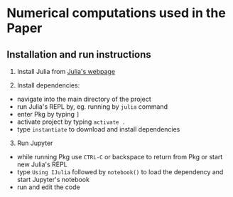 # Numerical computations used in the Paper

## Installation and run instructions
1. Install Julia from [Julia's webpage](https://julialang.org)

2. Install dependencies:
  * navigate into the main directory of the project
  * run Julia's REPL by, eg. running by `julia` command
  * enter Pkg by typing `]`
  * activate project by typing `activate .`
  * type `instantiate` to download and install dependencies

3. Run Jupyter
  * while running Pkg use `CTRL-C` or backspace to return from Pkg or start new Julia's REPL
  * type `Using IJulia` followed by `notebook()` to load the dependency and start Jupyter's notebook
  * run and edit the code
